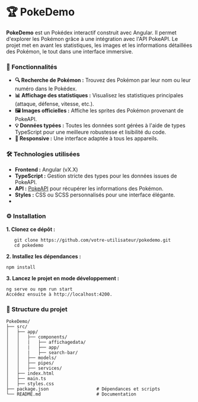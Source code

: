 # 🏆 PokeDemo

**PokeDemo** est un Pokédex interactif construit avec Angular. Il permet d'explorer les Pokémon grâce à une intégration avec l'API PokeAPI. Le projet met en avant les statistiques, les images et les informations détaillées des Pokémon, le tout dans une interface immersive.

### 🚀 Fonctionnalités

- **🔍 Recherche de Pokémon :** Trouvez des Pokémon par leur nom ou leur numéro dans le Pokédex.
- **📊 Affichage des statistiques :** Visualisez les statistiques principales (attaque, défense, vitesse, etc.).
- **🖼️ Images officielles :** Affiche les sprites des Pokémon provenant de PokeAPI.
- **💡 Données typées :** Toutes les données sont gérées à l'aide de types TypeScript pour une meilleure robustesse et lisibilité du code.
- **📱 Responsive :** Une interface adaptée à tous les appareils.

### 🛠️ Technologies utilisées

- **Frontend :** Angular (vX.X)
- **TypeScript :** Gestion stricte des types pour les données issues de PokeAPI.
- **API :** [PokeAPI](https://pokeapi.co/) pour récupérer les informations des Pokémon.
- **Styles :** CSS ou SCSS personnalisés pour une interface élégante.
- 
### ⚙️ Installation

**1. Clonez ce dépôt :**

```
   git clone https://github.com/votre-utilisateur/pokedemo.git
   cd pokedemo
```
   
**2. Installez les dépendances :**

  ```
  npm install
  ```
  
**3. Lancez le projet en mode développement :**

  ```
  ng serve ou npm run start
  Accédez ensuite à http://localhost:4200.
  ```

### 📂 Structure du projet

```plaintext
PokeDemo/
├── src/
│   ├── app/
│   │   ├── components/
│   │   |   ├── affichagedata/
│   │   |   ├── app/ 
│   │   |   ├── search-bar/
│   │   ├── models/
│   │   ├── pipes/
│   │   ├── services/
│   ├── index.html
│   ├── main.ts
│   ├── styles.css
├── package.json                  # Dépendances et scripts
└── README.md                     # Documentation
